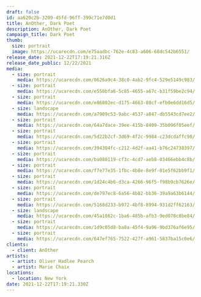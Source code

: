 ```yaml
---
draft: false
id: aa620c2b-3209-45fd-96ff-399c71e7d0d1
title: AnOther, Dark Poet
description: AnOther, Dark Poet
campaign_title: Dark Poet
thumb:
  size: portrait
  image: https://ucarecdn.com/e75aadbc-762e-4c83-a606-68dc542b6551/
release_date: 2021-12-22T17:19:21.316Z
release_date_public: 12/22/2021
media:
  - size: portrait
    media: https://ucarecdn.com/0626a9c4-38c0-4ab2-9fc4-529e5149c983/
  - size: portrait
    media: https://ucarecdn.com/e550bfa6-5c85-4655-a67c-b31f59be2c94/
  - size: portrait
    media: https://ucarecdn.com/e06802ec-d175-4663-80cf-efb0e6dd16d5/
  - size: landscape
    media: https://ucarecdn.com/a7909c53-9abc-4537-a847-db5543cd7ee2/
  - size: portrait
    media: https://ucarecdn.com/64a7dace-39ee-415b-8409-35b096f05eef/
  - size: portrait
    media: https://ucarecdn.com/5d22b2cf-3d69-4f2c-9984-c23dcdaffc98/
  - size: portrait
    media: https://ucarecdn.com/394384fc-c212-4d2f-aa41-b76c24738397/
  - size: portrait
    media: https://ucarecdn.com/ba080119-cf3c-4cd7-aeb8-03466ebb4c8b/
  - size: portrait
    media: https://ucarecdn.com/f7e77e35-1fbc-4b8e-8e9f-01e5f62bb9f1/
  - size: portrait
    media: https://ucarecdn.com/1d24c4b6-d3ca-4266-96f5-f98b9cb7626e/
  - size: portrait
    media: https://ucarecdn.com/de797ec8-6a56-4b82-bb36-39a9a63b6144/
  - size: portrait
    media: https://ucarecdn.com/5168d233-b972-4bf8-8994-931d2ff62163/
  - size: landscape
    media: https://ucarecdn.com/45a1862c-1ba6-485b-afb3-9ed078c8be84/
  - size: portrait
    media: https://ucarecdn.com/1d9c05d8-ba8a-45f4-9a96-9bd376af6e95/
  - size: portrait
    media: https://ucarecdn.com/647ef765-7522-427f-a961-5837ba15c0e6/
clients:
  - client: AnOther
artists:
  - artist: Oliver Hadlee Pearch
  - artist: Marie Chaix
locations:
  - location: New York
date: 2021-12-22T17:19:21.330Z
---
```

